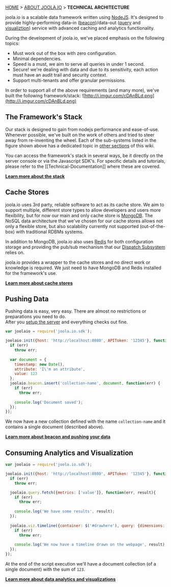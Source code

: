 <a name="top" />

[HOME](Home) > [ABOUT JOOLA.IO](joola.io-overview) > **TECHNICAL ARCHITECTURE**

joola.io is a scalable data framework written using [NodeJS][nodejs]. It's designed to provide highly-performing data-in ([beacon](the-beacon-subsystem))/data-out ([query](the-query-subsystem) and [visualiztion](the-sdk-subsystem)) service with advanced caching and analytics functionality.

During the development of joola.io, we've placed emphasis on the following topics:
- Must work out of the box with zero configuration.
- Minimal dependencies.
- Speed is a must, we aim to serve all queries in under 1 second. 
- Secure! we're dealing with data and due to its sensitivity, each action must have an audit trail and security context.
- Support multi-tenants and offer granular permissions.

In order to support all of the above requirements (and many more), we've built the following framework/stack:
![http://i.imgur.com/cDAnBLd.png](http://i.imgur.com/cDAnBLd.png)

## The Framework's Stack
Our stack is designed to gain from nodejs performance and ease-of-use. Whenever possible, we've built on the work of others and tried to steer away from re-inventing the wheel.
Each of the sub-systems listed in the figure shown above has a dedicated topic in [other sections](technical-documentation#subsystems) of this wiki.

You can access the framework's stack in several ways, be it directly on the server console or via the Javascript SDK's. For specific details and tutorials, please refer to the [[Technical-Documentation]] where these are covered. 

[**Learn more about the stack**](architecture)

## Cache Stores
joola.io uses 3rd party, reliable software to act as its cache store. We aim to support multiple, different store types to allow developers and users more flexibility, but for now our main and only cache store is [MongoDB][mongodb].
The NoSQL data architecture that we've chosen for our cache stores allows not only a flexible store, but also scalability currently not supported (out-of-the-box) with traditional RDBMs systems.

In addition to MongoDB, joola.io also uses [Redis][redis] for both configuration storage and providing the pub/sub mechanism that our [Dispatch Subsystem](the-dispatch-subsystem) relies on.  

joola.io provides a wrapper to the cache stores and no direct work or knowledge is required. We just need to have MongoDB and Redis installed for the framework's use.

[**Learn more about cache stores**](install-joola.io)

## Pushing Data
Pushing data is easy, very easy. There are almost no restrictions or preparations you need to do.  
After you [setup the server](setup-joola.io) and everything checks out fine.

```js
var joolaio = require('joola.io.sdk');

joolaio.init({host: 'http://localhost:8080', APIToken: '12345'}, function(err) {
  if (err)
    throw err;
  
  var document = {
    timestamp: new Date(),
    attribute: 'I\'m an attribute',
    value: 123
  };
  joolaio.beacon.insert('collection-name', document, function(err) { 
    if (err)
      throw err;
      
    console.log('Document saved');
  });
});
```

We now have a new collection defined with the name `collection-name` and it contains a single document (described above).

[**Learn more about beacon and pushing your data**](pushing-data)

## Consuming Analytics and Visualization
```js
var joolaio = require('joola.io.sdk');

joolaio.init({host: 'http://localhost:8080', APIToken: '12345'}, function(err) {
  if (err)
    throw err;

  joolaio.query.fetch({metrics: ['value']}, function(err, result){
    if (err)
      throw err;
      
    console.log('We have some results', result);
  });
  
  joolaio.viz.timeline({container: $('#drawhere'), query: {dimensions:['timestamp'], metrics: ['value']}}, function(err, result){
    if (err)
      throw err;
      
    console.log('We now have a timeline drawn on the webpage', result);
  });
});
```

At the end of the script execution we'll have a document collection (of a single document) with the sum of `123`.

[**Learn more about data analytics and visualizations**](analytics-and-visualizations)


[nodejs]: http://nodejs.org
[mongodb]: http://www.mongodb.com
[redis]: http://redis.io